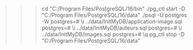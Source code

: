 >>>cd "C:/Program Files/PostgreSQL/16/bin"
>>>./pg_ctl start -D "C:/Program Files/PostgreSQL/16/data"
>>>./psql -U postgres -W
postgres=# \i ../data/InitMyDB/application-image.sql
postgres=# \i ../data/InitMyDB/auteurs.sql
postgres=# \i ../data/InitMyDB/images.sql
postgres=# \q
>>>pg_ctl stop -D "C:/Program Files/PostgreSQL/16/data"
